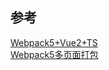 ## 参考 

[Webpack5+Vue2+TS](https://zhuanlan.zhihu.com/p/339679136)  
[Webpack5多页面打包](https://zhuanlan.zhihu.com/p/109527475)
